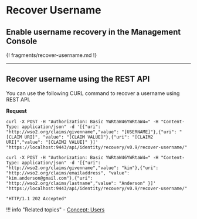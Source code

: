 # Recover Username

## Enable username recovery in the Management Console

{! fragments/recover-username.md !}

---

## Recover username using the REST API

You can use the following CURL command to recover a username using REST API. 

**Request**

```curl 
curl -X POST -H "Authorization: Basic YWRtaW46YWRtaW4=" -H "Content-Type: application/json" -d '[{"uri": "http://wso2.org/claims/givenname","value": "[USERNAME]"},{"uri": "[CLAIM URI]", "value": "[CLAIM VALUE]"},{"uri": "[CLAIM2 URI]","value": "[CLAIM2 VALUE]" }]' "https://localhost:9443/api/identity/recovery/v0.9/recover-username/"
```

```curl tab="Sample Request"
curl -X POST -H "Authorization: Basic YWRtaW46YWRtaW4=" -H "Content-Type: application/json" -d '[{"uri": "http://wso2.org/claims/givenname","value": "kim"},{"uri": "http://wso2.org/claims/emailaddress", "value": "kim.anderson@gmail.com"},{"uri": "http://wso2.org/claims/lastname","value": "Anderson" }]' "https://localhost:9443/api/identity/recovery/v0.9/recover-username/"
```

```curl tab="Sample Response"
"HTTP/1.1 202 Accepted" 
```

!!! info "Related topics"
    -   [Concept: Users](../../../references/concepts/user-management/users/)


